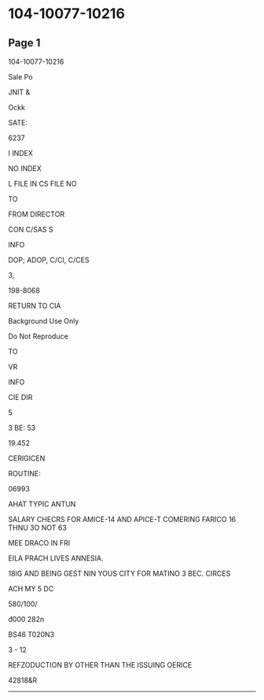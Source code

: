 # 104-10077-10216

## Page 1

104-10077-10216

Sale Po

JNIT &

Ockk

SATE:

6237

I INDEX

NO INDEX

L FILE IN CS FILE NO

TO

FROM DIRECTOR

CON C/SAS S

INFO

DOP; ADOP, C/CI, C/CES

3,

198-8068

RETURN TO CIA

Background Use Only

Do Not Reproduce

TO

VR

INFO

CIE DIR

5

3 BE: 53

19.452

CERIGICEN

ROUTINE:

06993

AHAT TYPIC ANTUN

SALARY CHECRS FOR AMICE-14 AND APICE-T COMERING FARICO 16 THNU 3O NOT 63

MEE DRACO IN FRI

EILA PRACH LIVES ANNESIA.

18IG AND BEING GEST NIN YOUS CITY FOR MATINO 3 BEC. CIRCES

ACH MY 5 DC

580/100/

đ000 282n

BS46 T020N3

3 - 12

REFZODUCTION BY OTHER THAN THE ISSUING OERICE

42818&R

---

